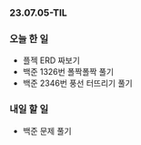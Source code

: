 ### 23.07.05-TIL
### 오늘 한 일
- 플젝 ERD 짜보기
- 백준 1326번 폴짝폴짝 풀기
- 백준 2346번 풍선 터뜨리기 풀기

### 내일 할 일
- 백준 문제 풀기 
